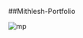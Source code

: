##Mithlesh-Portfolio




![mp](https://user-images.githubusercontent.com/110152369/220073107-e51f7c24-d045-4d01-9543-896bd81d8ea6.png)
